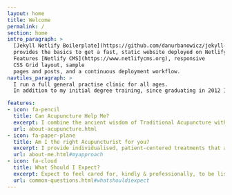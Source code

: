 ```yaml
---
layout: home
title: Welcome
permalink: /
section: home
intro_paragraph: >
  [Jekyll Netlify Boilerplate](https://github.com/danurbanowicz/jekyll-netlify-boilerplate)
  provides the basics to get a fast, static website deployed on Netlify.
  Features [Netlify CMS](https://www.netlifycms.org), responsive
  CSS Grid layout, sample
  pages and posts, and a continuous deployment workflow.
navtiles_paragraph: >
  I run a full general practise clinic for all ages.
  In addition to my initial degree training, since graduating in 2012 I have completed extensive additional training in the **treatment of children, young people and fertility** which are areas of work that require specialist training.

features:
- icon: fa-pencil
  title: Can Acupuncture Help Me?
  excerpt: I combine the ancient wisdom of Traditional Acupuncture with evidence-based research to create comprehensive treatments that nourish balance and restore health.
  url: about-acupuncture.html
- icon: fa-paper-plane
  title: Am I the right Acupuncturist for you?
  excerpt: I provide individualised, patient-centered treatments that are tailored to address what matters to you. I believe in nourishing people from the inside out and forming long lasting relationships based on trust and integrity.   Click to find out more about my approach.
  url: about-me.html#myapproach
- icon: fa-cloud
  title: What Should I Expect?
  excerpt: Expect to feel cared for, kindly & professionally, to be listened to carefully, taken seriously and expect to feel better.
  url: common-questions.html#whatshouldiexpect
---
```

